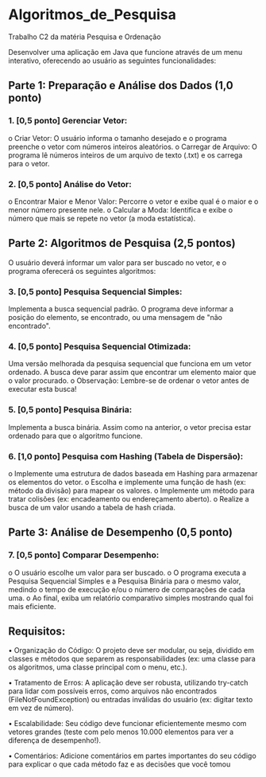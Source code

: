 # Algoritmos_de_Pesquisa
Trabalho C2 da matéria Pesquisa e Ordenação

Desenvolver uma aplicação em Java que funcione através de um menu interativo, oferecendo ao
usuário as seguintes funcionalidades:

## Parte 1: Preparação e Análise dos Dados (1,0 ponto)
### 1. [0,5 ponto] Gerenciar Vetor:
o Criar Vetor: O usuário informa o tamanho desejado e o programa preenche o vetor
com números inteiros aleatórios.
o Carregar de Arquivo: O programa lê números inteiros de um arquivo de texto (.txt) e
os carrega para o vetor.

### 2. [0,5 ponto] Análise do Vetor:
o Encontrar Maior e Menor Valor: Percorre o vetor e exibe qual é o maior e o menor
número presente nele.
o Calcular a Moda: Identifica e exibe o número que mais se repete no vetor (a moda
estatística).

## Parte 2: Algoritmos de Pesquisa (2,5 pontos)
O usuário deverá informar um valor para ser buscado no vetor, e o programa oferecerá os seguintes
algoritmos:
### 3. [0,5 ponto] Pesquisa Sequencial Simples: 
Implementa a busca sequencial padrão. O programa
deve informar a posição do elemento, se encontrado, ou uma mensagem de "não encontrado".
### 4. [0,5 ponto] Pesquisa Sequencial Otimizada: 
Uma versão melhorada da pesquisa sequencial que funciona em um vetor ordenado. A busca deve parar assim que encontrar um elemento
maior que o valor procurado.
o Observação: Lembre-se de ordenar o vetor antes de executar esta busca!
### 5. [0,5 ponto] Pesquisa Binária: 
Implementa a busca binária. Assim como na anterior, o vetor
precisa estar ordenado para que o algoritmo funcione.
### 6. [1,0 ponto] Pesquisa com Hashing (Tabela de Dispersão):
o Implemente uma estrutura de dados baseada em Hashing para armazenar os elementos
do vetor.
o Escolha e implemente uma função de hash (ex: método da divisão) para mapear os
valores.
o Implemente um método para tratar colisões (ex: encadeamento ou endereçamento
aberto).
o Realize a busca de um valor usando a tabela de hash criada.

## Parte 3: Análise de Desempenho (0,5 ponto)
### 7. [0,5 ponto] Comparar Desempenho:
o O usuário escolhe um valor para ser buscado.
o O programa executa a Pesquisa Sequencial Simples e a Pesquisa Binária para o
mesmo valor, medindo o tempo de execução e/ou o número de comparações de cada
uma.
o Ao final, exiba um relatório comparativo simples mostrando qual foi mais eficiente.

## Requisitos:
• Organização do Código: O projeto deve ser modular, ou seja, dividido em classes e métodos
que separem as responsabilidades (ex: uma classe para os algoritmos, uma classe principal com
o menu, etc.).

• Tratamento de Erros: A aplicação deve ser robusta, utilizando try-catch para lidar com
possíveis erros, como arquivos não encontrados (FileNotFoundException) ou entradas
inválidas do usuário (ex: digitar texto em vez de número).

• Escalabilidade: Seu código deve funcionar eficientemente mesmo com vetores grandes (teste
com pelo menos 10.000 elementos para ver a diferença de desempenho!).

• Comentários: Adicione comentários em partes importantes do seu código para explicar o que
cada método faz e as decisões que você tomou
